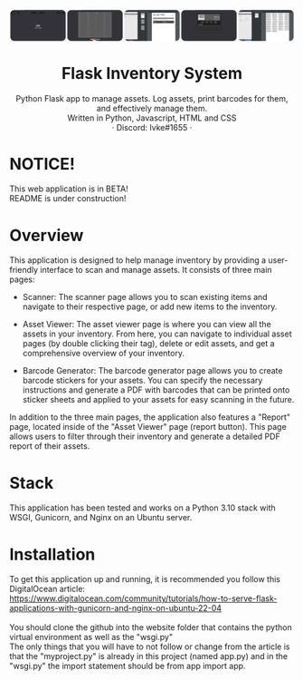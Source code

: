 <img width="1000" align="center" src="https://github.com/1vke/Flask-Inventory-System/blob/main/gitStatic/screenys.png">

<p align="center">
  <h1 align="center">Flask Inventory System</h1>

  <p align="center">
    Python Flask app to manage assets. Log assets, print barcodes for them, and effectively manage them.<br>
    Written in Python, Javascript, HTML and CSS<br>
    · Discord: lvke#1655 ·
  </p>
</p>

# NOTICE!
This web application is in BETA!<br>
README is under construction!

# Overview
This application is designed to help manage inventory by providing a user-friendly interface to scan and manage assets. It consists of three main pages:

- Scanner: The scanner page allows you to scan existing items and navigate to their respective page, or add new items to the inventory. 

- Asset Viewer: The asset viewer page is where you can view all the assets in your inventory. From here, you can navigate to individual asset pages (by double clicking their tag), delete or edit assets, and get a comprehensive overview of your inventory.

- Barcode Generator: The barcode generator page allows you to create barcode stickers for your assets. You can specify the necessary instructions and generate a PDF with barcodes that can be printed onto sticker sheets and applied to your assets for easy scanning in the future.

In addition to the three main pages, the application also features a "Report" page, located inside of the "Asset Viewer" page (report button). This page allows users to filter through their inventory and generate a detailed PDF report of their assets. 

# Stack
This application has been tested and works on a Python 3.10 stack with WSGI, Gunicorn, and Nginx on an Ubuntu server.

# Installation
To get this application up and running, it is recommended you follow this DigitalOcean article:<br>
https://www.digitalocean.com/community/tutorials/how-to-serve-flask-applications-with-gunicorn-and-nginx-on-ubuntu-22-04<br><br>
You should clone the github into the website folder that contains the python virtual environment as well as the "wsgi.py"<br>
The only things that you will have to not follow or change from the article is that the "myproject.py" is already in this project (named app.py) and in the "wsgi.py" the import statement should be from app import app.
